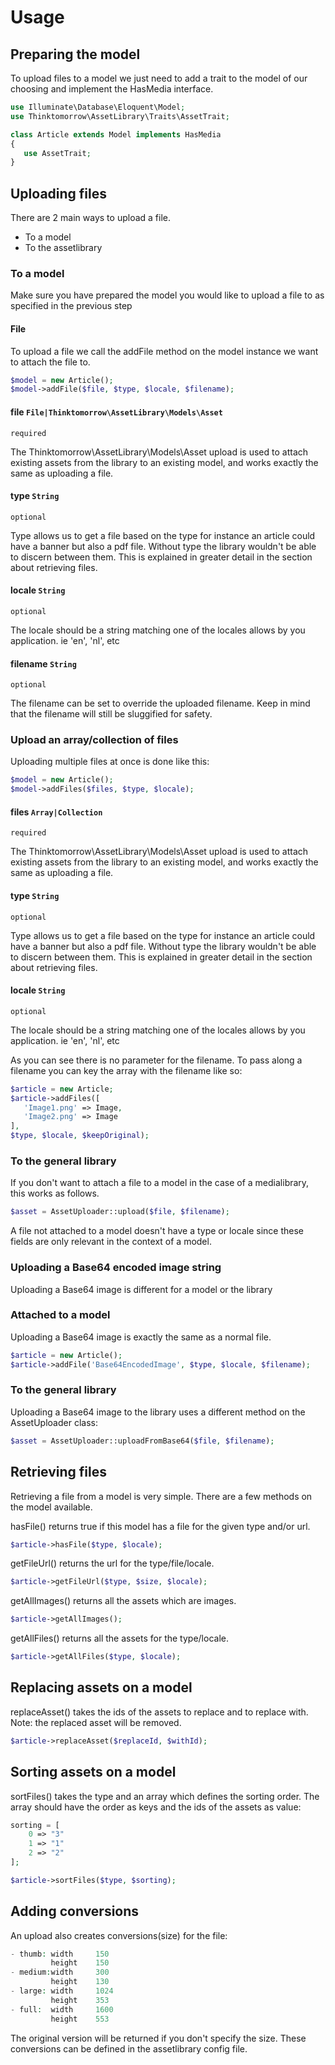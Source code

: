 # Usage

## Preparing the model

To upload files to a model we just need to add a trait to the model of our choosing and implement the HasMedia interface.

```php
use Illuminate\Database\Eloquent\Model;
use Thinktomorrow\AssetLibrary\Traits\AssetTrait;

class Article extends Model implements HasMedia
{
   use AssetTrait;
}
```

## Uploading files

There are 2 main ways to upload a file.
- To a model
- To the assetlibrary

### To a model

Make sure you have prepared the model you would like to upload a file to as specified in
the previous step

####  File

To upload a file we call the addFile method on the model instance we want to attach the file to.

```php
$model = new Article();
$model->addFile($file, $type, $locale, $filename);
```

#### file `File|Thinktomorrow\AssetLibrary\Models\Asset`
`required`

The Thinktomorrow\AssetLibrary\Models\Asset upload is used to attach existing assets from the library to an existing model, and works exactly the same as uploading a file.

#### type `String`
`optional`

Type allows us to get a file based on the type for instance an article could have a banner but also a pdf file.
Without type the library wouldn't be able to discern between them.
This is explained in greater detail in the section about retrieving files.

#### locale `String`
`optional`

The locale should be a string matching one of the locales allows by you application. ie 'en', 'nl', etc

#### filename `String`
`optional`

The filename can be set to override the uploaded filename. Keep in mind that the filename will still be sluggified for safety.

### Upload an array/collection of files

Uploading multiple files at once is done like this:

```php
$model = new Article();
$model->addFiles($files, $type, $locale);
```

#### files `Array|Collection`
`required`

The Thinktomorrow\AssetLibrary\Models\Asset upload is used to attach existing assets from the library to an existing model, and works exactly the same as uploading a file.

#### type `String`
`optional`

Type allows us to get a file based on the type for instance an article could have a banner but also a pdf file.
Without type the library wouldn't be able to discern between them.
This is explained in greater detail in the section about retrieving files.

#### locale `String`
`optional`

The locale should be a string matching one of the locales allows by you application. ie 'en', 'nl', etc

As you can see there is no parameter for the filename. To pass along a filename you can key the array with the filename like so:

```php
$article = new Article;
$article->addFiles([
   'Image1.png' => Image,
   'Image2.png' => Image
],
$type, $locale, $keepOriginal);
```

### To the general library

If you don't want to attach a file to a model in the case of a medialibrary, this works as follows.

```php
$asset = AssetUploader::upload($file, $filename);
```

A file not attached to a model doesn't have a type or locale since these fields are only relevant in the context of a model.

### Uploading a Base64 encoded image string

Uploading a Base64 image is different for a model or the library

### Attached to a model

Uploading a Base64 image is exactly the same as a normal file.

```php
$article = new Article();
$article->addFile('Base64EncodedImage', $type, $locale, $filename);
```

### To the general library

Uploading a Base64 image to the library uses a different method on the AssetUploader class:

```php
$asset = AssetUploader::uploadFromBase64($file, $filename);
```

## Retrieving files

Retrieving a file from a model is very simple. There are a few methods on the model available.
				
hasFile() returns true if this model has a file for the given type and/or url.

```php
$article->hasFile($type, $locale);
```

getFileUrl() returns the url for the type/file/locale.

```php
$article->getFileUrl($type, $size, $locale);
```

getAllImages() returns all the assets which are images.

```php
$article->getAllImages();
```

getAllFiles() returns all the assets for the type/locale.

```php
$article->getAllFiles($type, $locale);
```

## Replacing assets on a model

replaceAsset() takes the ids of the assets to replace and to replace with. Note: the replaced asset will be removed.
		
```php
$article->replaceAsset($replaceId, $withId);
```
## Sorting assets on a model

sortFiles() takes the type and an array which defines the sorting order. The array should have the order as keys and the ids of the assets as value:
		
```php
sorting = [
	0 => "3"
	1 => "1"
	2 => "2"
];

$article->sortFiles($type, $sorting);
```
## Adding conversions

An upload also creates conversions(size) for the file:

```php
- thumb: width     150
	 	 height    150
- medium:width     300
	 	 height    130
- large: width     1024
	 	 height    353
- full:  width     1600
		 height    553
```

The original version will be returned if you don't specify the size.
These conversions can be defined in the assetlibrary config file.

